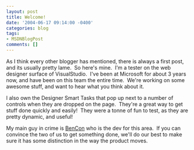 ```yaml
---
layout: post
title: Welcome!
date: '2004-06-17 09:14:00 -0400'
categories: blog
tags:
- MSDNBlogPost
comments: []
---
```


As I think every other blogger has mentioned, there is always a first post, and its usually pretty lame.&nbsp; So here's mine.&nbsp; I'm a tester on the web designer surface of VisualStudio.&nbsp; I've been at Microsoft for about 3 years now, and have been on this team the entire time.&nbsp; We're working on some awesome stuff, and want to hear what you think about it.

I also own the Designer Smart Tasks that pop up next to a number of controls when they are dropped on the page.&nbsp; They're a great way to get stuff done quickly and easily!&nbsp; They were a tonne of fun to test, as they are pretty dynamic, and useful!

My main guy in crime is [BenCon](http://blogs.msdn.com/bencon/) who is the dev for this&nbsp;area.&nbsp; If you can convince the two of us to get something done, we'll do our best to make sure it has some distinction in the way the product moves.&nbsp; 